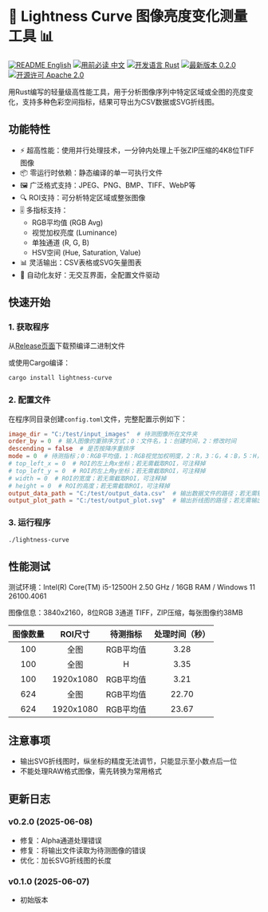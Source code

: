 # 📸 Lightness Curve 图像亮度变化测量工具 📊

[![README English](https://img.shields.io/badge/README-English-blue)](https://github.com/GarthTB/lightness-curve/blob/master/README_en.md)
[![用前必读 中文](https://img.shields.io/badge/用前必读-中文-red)](https://github.com/GarthTB/lightness-curve/blob/master/README.md)
[![开发语言 Rust](https://img.shields.io/badge/开发语言-Rust-brown)](https://www.rust-lang.org)
[![最新版本 0.2.0](https://img.shields.io/badge/最新版本-0.2.0-brightgreen)](https://github.com/GarthTB/lightness-curve/releases/latest)
[![开源许可 Apache 2.0](https://img.shields.io/badge/开源许可-Apache%202.0-royalblue)](https://www.apache.org/licenses/LICENSE-2.0)

用Rust编写的轻量级高性能工具，用于分析图像序列中特定区域或全图的亮度变化，支持多种色彩空间指标，结果可导出为CSV数据或SVG折线图。

## 功能特性

- ⚡ 超高性能：使用并行处理技术，一分钟内处理上千张ZIP压缩的4K8位TIFF图像
- 📦 零运行时依赖：静态编译的单一可执行文件
- 🖼️ 广泛格式支持：JPEG、PNG、BMP、TIFF、WebP等
- 🔍 ROI支持：可分析特定区域或整张图像
- 🎚️ 多指标支持：
    - RGB平均值 (RGB Avg)
    - 视觉加权亮度 (Luminance)
    - 单独通道 (R, G, B)
    - HSV空间 (Hue, Saturation, Value)
- 📊 灵活输出：CSV表格或SVG矢量图表
- 🤖 自动化友好：无交互界面，全配置文件驱动

## 快速开始

### 1. 获取程序

从[Release页面](https://github.com/GarthTB/lightness-curve/releases/latest)下载预编译二进制文件

或使用Cargo编译：

```bash
cargo install lightness-curve
```

### 2. 配置文件

在程序同目录创建`config.toml`文件，完整配置示例如下：

```toml
image_dir = "C:/test/input_images"  # 待测图像所在文件夹
order_by = 0  # 输入图像的重排序方式；0：文件名，1：创建时间，2：修改时间
descending = false  # 是否按降序重排序
mode = 0  # 待测指标；0：RGB平均值，1：RGB视觉加权明度，2：R，3：G，4：B，5：H，6：S，7：V
# top_left_x = 0  # ROI的左上角x坐标；若无需截取ROI，可注释掉
# top_left_y = 0  # ROI的左上角y坐标；若无需截取ROI，可注释掉
# width = 0  # ROI的宽度；若无需截取ROI，可注释掉
# height = 0  # ROI的高度；若无需截取ROI，可注释掉
output_data_path = "C:/test/output_data.csv"  # 输出数据文件的路径；若无需输出数据文件，可注释掉
output_plot_path = "C:/test/output_plot.svg"  # 输出折线图的路径；若无需输出折线图，可注释掉
```

### 3. 运行程序

```bash
./lightness-curve
```

## 性能测试

测试环境：Intel(R) Core(TM) i5-12500H 2.50 GHz / 16GB RAM / Windows 11 26100.4061

图像信息：3840x2160，8位RGB 3通道 TIFF，ZIP压缩，每张图像约38MB

| 图像数量 |   ROI尺寸   |  待测指标  | 处理时间（秒） |
|:----:|:---------:|:------:|:-------:|
| 100  |    全图     | RGB平均值 |  3.28   |
| 100  |    全图     |   H    |  3.35   |
| 100  | 1920x1080 | RGB平均值 |  3.21   |
| 624  |    全图     | RGB平均值 |  22.70  |
| 624  | 1920x1080 | RGB平均值 |  23.67  |

## 注意事项

- 输出SVG折线图时，纵坐标的精度无法调节，只能显示至小数点后一位
- 不能处理RAW格式图像，需先转换为常用格式

## 更新日志

### v0.2.0 (2025-06-08)

- 修复：Alpha通道处理错误
- 修复：将输出文件读取为待测图像的错误
- 优化：加长SVG折线图的长度

### v0.1.0 (2025-06-07)

- 初始版本
